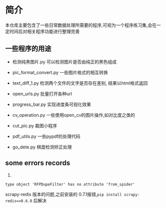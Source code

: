 # 简介

本仓库主要包含了一些日常数据处理所需要的程序,可视为一个程序练习集,会在一定时间后对相关程序功能进行整理完善

## 一些程序的用途
* 检测纯黑图片.py
可以检测图片是否由纯正的黑色组成

* pic_format_convert.py
一些图片格式的相互转换

* text_diff_1.py
检测两个文件的文字是否存在差别, 结果以html格式返回

* open_urls.py
批量打开各种url

* progress_bar.py
实现进度条可视化效果

* cv_operation.py
一些使用open_cv的图片操作,如对比度之类的

* cut_pic.py
裁图小程序

* pdf_utils.py
一些pypdf的处理代码

* go_dete.py
棋盘检测矫正处理

## some errors records
1. 
```
type object 'RFPDupeFilter' has no attribute 'from_spider'
```

 scrapy-redis 版本的问题,之前安装的 0.7.1报错,`pip install scrapy-redis==0.6.8` 后解决